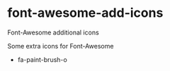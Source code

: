 # font-awesome-add-icons
Font-Awesome additional icons

Some extra icons for Font-Awesome
* fa-paint-brush-o
 
